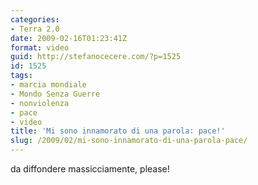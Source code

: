 ```yaml
---
categories:
- Terra 2.0
date: 2009-02-16T01:23:41Z
format: video
guid: http://stefanocecere.com/?p=1525
id: 1525
tags:
- marcia mondiale
- Mondo Senza Guerre
- nonviolenza
- pace
- video
title: 'Mi sono innamorato di una parola: pace!'
slug: /2009/02/mi-sono-innamorato-di-una-parola-pace/
---
```


da diffondere massicciamente, please!